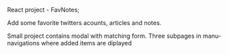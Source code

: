 React project - FavNotes; 

Add some favorite twitters acounts, articles and notes.

Small project contains modal with matching form. Three subpages in manu-navigations where added items are diplayed
